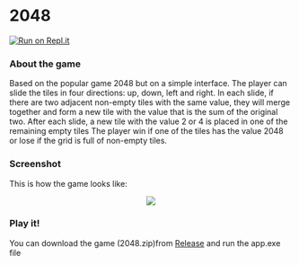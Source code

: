 # 2048
[![Run on Repl.it](https://repl.it/badge/github/socolachaymo/2048)](https://repl.it/github/socolachaymo/2048)
### About the game
Based on the popular game 2048 but on a simple interface. The player can slide the tiles in four directions: up, down, left and right. In each slide, if there are two adjacent non-empty tiles with the same value, they will merge together and form a new tile with the value that is the sum of the original two.
After each slide, a new tile with the value 2 or 4 is placed in one of the remaining empty tiles
The player win if one of the tiles has the value 2048 or lose if the grid is full of non-empty tiles.

### Screenshot
This is how the game looks like:

<p align='center'>
<img src='images/screenshot.PNG'/>
</p>

### Play it!
You can download the game (2048.zip)from [Release](https://github.com/socolachaymo/2048/releases) and run the app.exe file
